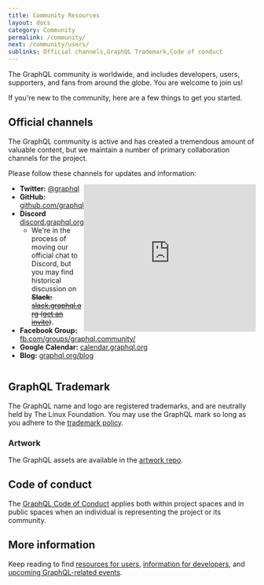 ```yaml
---
title: Community Resources
layout: docs
category: Community
permalink: /community/
next: /community/users/
sublinks: Official channels,GraphQL Trademark,Code of conduct
---
```


The GraphQL community is worldwide, and includes developers, users, supporters, and fans from around the globe. You are welcome to join us!

If you're new to the community, here are a few things to get you started.

## Official channels

The GraphQL community is active and has created a tremendous amount of valuable content, but we maintain a number of primary collaboration channels for the project.

Please follow these channels for updates and information:

<div style="float:right;"><iframe src="https://discordapp.com/widget?id=625400653321076807&theme=dark" width="350" height="300" allowtransparency="true" frameborder="0" sandbox="allow-popups allow-popups-to-escape-sandbox allow-same-origin allow-scripts"></iframe></div>

* **Twitter:** [@graphql](https://twitter.com/graphql)
* **GitHub:** [github.com/graphql](https://github.com/graphql)
* **Discord** [discord.graphql.org](https://discord.graphql.org)
  * We're in the process of moving our official chat to Discord, but you may find historical discussion on ~~**Slack:** [slack.graphql.org](https://slack.graphql.org) ([get an invite](https://slack-invite.graphql.org))~~.
* **Facebook Group:** [fb.com/groups/graphql.community/](https://www.facebook.com/groups/graphql.community/)
* **Google Calendar:** [calendar.graphql.org](https://calendar.graphql.org)
* **Blog:** [graphql.org/blog](/blog/)

<div style="clear:both;"></div>

## GraphQL Trademark

The GraphQL name and logo are registered trademarks, and are neutrally held by The Linux Foundation. You may use the GraphQL mark so long as you adhere to the [trademark policy](https://lfprojects.org/policies/trademark-policy/).

### Artwork

The GraphQL assets are available in the [artwork repo](https://github.com/graphql/artwork).

## Code of conduct

The [GraphQL Code of Conduct](/codeofconduct/) applies both within project spaces and in public spaces when an individual is representing the project or its community.

## More information

Keep reading to find [resources for users](/community/users/), [information for developers](/community/developers/), and [upcoming GraphQL-related events](/community/upcoming-events/).
